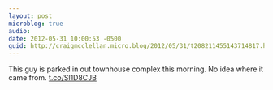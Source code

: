 ```yaml
---
layout: post
microblog: true
audio: 
date: 2012-05-31 10:00:53 -0500
guid: http://craigmcclellan.micro.blog/2012/05/31/t208211455143714817.html
---
```

This guy is parked in out townhouse complex this morning. No idea where it came from.  [t.co/Sl1D8CJB](http://t.co/Sl1D8CJB)

